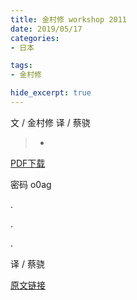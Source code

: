 ```yaml
---
title: 金村修 workshop 2011
date: 2019/05/17
categories:
- 日本

tags:
- 金村修

hide_excerpt: true
---
```


文 / 金村修
译 / 蔡骁

> -



<!--more-->


[PDF下载](http://pan.baidu.com/s/1gf1Vq4z)

密码
o0ag


.

.

.

译 / 蔡骁

[原文链接](http://www.kanemura-osamu.com/workshop/report/2011_01.html)